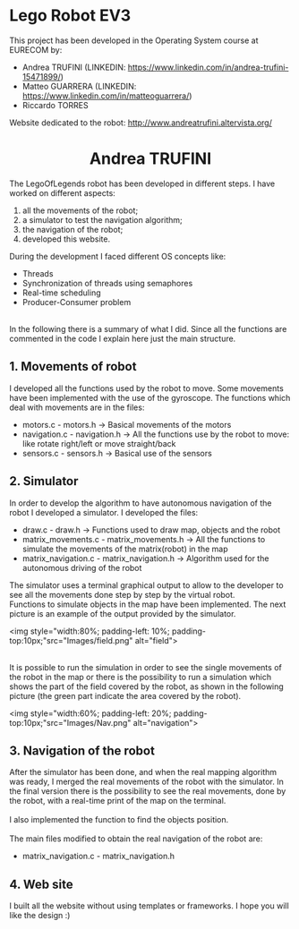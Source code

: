 # Lego Robot EV3

This project has been developed in the Operating System course at EURECOM by:
 - Andrea TRUFINI (LINKEDIN: https://www.linkedin.com/in/andrea-trufini-15471899/)
 - Matteo GUARRERA (LINKEDIN: https://www.linkedin.com/in/matteoguarrera/)
 - Riccardo TORRES
 
 Website dedicated to the robot: http://www.andreatrufini.altervista.org/

<center><h1>Andrea TRUFINI</h1></center>
      The LegoOfLegends robot has been developed in different steps.
      I have worked on different aspects:
      <ol>
        <li> all the movements of the robot;</li>
        <li> a simulator to test the navigation algorithm; </li>
        <li> the navigation of the robot; </li>
        <li> developed this website. </li>
      </ol>

  <p>During the development I faced different OS concepts like:</p>
      <ul>
        <li>Threads</li>
        <li>Synchronization of threads using semaphores</li>
        <li>Real-time scheduling</li>
        <li>Producer-Consumer problem</li>
      </ul>
    <br>
      In the following there is a summary of what I did. Since all the functions are commented in the code
      I explain here just the main structure.
      <br>

<h2>1. Movements of robot</h2>
      I developed all the functions used by the robot to move. Some movements have been implemented with the use of the gyroscope.
      The functions which deal with movements are in the files:
        <ul>
          <li> motors.c - motors.h -> Basical movements of the motors </li>
          <li> navigation.c - navigation.h -> All the functions use by the robot to move: like rotate right/left or move straight/back</li>
          <li> sensors.c - sensors.h -> Basical use of the sensors </li>
        </ul>


   <h2>2. Simulator </h2>
      In order to develop the algorithm to have autonomous navigation of the robot I developed a simulator.
      I developed the files:
        <ul>
          <li> draw.c - draw.h -> Functions used to draw map, objects and the robot </li>
          <li> matrix_movements.c - matrix_movements.h -> All the functions to simulate the movements of the matrix(robot) in the map</li>
          <li> matrix_navigation.c - matrix_navigation.h -> Algorithm used for the autonomous driving of the robot</li>
        </ul>

   The simulator uses a terminal graphical output to allow to the developer to see all the movements
      done step by step by the virtual robot. <br>
      Functions to simulate objects in the map have been implemented. The next picture is an example of the
      output provided by the simulator. <br>

<img style="width:80%; padding-left: 10%; padding-top:10px;"src="Images/field.png" alt="field">

  <br>
      It is possible to run the simulation in order to see the single movements of the robot in the map
      or there is the possibility to run a simulation which shows the part of the field covered by the
      robot, as shown in the following picture (the green part indicate the area covered by the robot).
      <br>

 <img style="width:60%; padding-left: 20%; padding-top:10px;"src="Images/Nav.png" alt="navigation">

 <h2>3. Navigation of the robot</h2>
        After the simulator has been done, and when the real mapping algorithm was ready, I merged the
        real movements of the robot with the simulator. In the final version there is the possibility to
        see the real movements, done by the robot, with a real-time print of the map on the terminal.
        <br><br>
        I also implemented the function to find the objects position.
        <br><br>
        The main files modified to obtain the real navigation of the robot are:
          <ul>
            <li> matrix_navigation.c - matrix_navigation.h </li>
          </ul>

<h2>4. Web site</h2>
      I built all the website without using templates or frameworks. I hope you will like the design :) <br>
